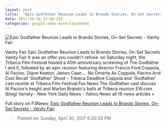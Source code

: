 ```yaml
---
layout: post
title:  "Epic Godfather Reunion Leads to Brando Stories, On-Set Secrets - Vanity Fair"
date: 2017-04-30 13:20:33Z
categories: google-news-entertaintment
---
```


![Epic Godfather Reunion Leads to Brando Stories, On-Set Secrets - Vanity Fair](http://media.vanityfair.com/photos/5905e31becc7f96450df363f/16:9/w_1200,h_630,c_limit/image.jpg)

Vanity Fair Epic Godfather Reunion Leads to Brando Stories, On-Set Secrets Vanity Fair It was an offer you couldn't refuse: on Saturday night, the Tribeca Film Festival hosted a 45th anniversary screening of The Godfather I and II, followed by an epic reunion featuring director Francis Ford Coppola, Al Pacino, Diane Keaton, James Caan ... No Omerta As Coppola, Pacino And Cast Recall 'Godfather' Shoot – Tribeca Deadline Coppola and 'Godfather' cast reunite at Tribeca Film Festival Fox News The Godfather cast discuss Al Pacino's height and Marlon Brando's balls at Tribeca reunion EW.com (blog) Variety - New York Daily News - Yahoo News all 18 news articles »


Full story on F3News: [Epic Godfather Reunion Leads to Brando Stories, On-Set Secrets - Vanity Fair](http://www.f3nws.com/n/rWDgUH)

> Posted on: Sunday, April 30, 2017 6:20:33 PM
